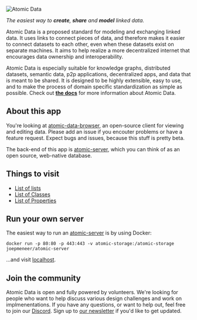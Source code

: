 ![Atomic Data](https://raw.githubusercontent.com/ontola/atomic-data-docs/master/src/assets/atomic_data_logo_stroke.svg)

*The easiest way to **create**, **share** and **model** linked data.*

Atomic Data is a proposed standard for modeling and exchanging linked data. It uses links to connect pieces of data, and therefore makes it easier to connect datasets to each other, even when these datasets exist on separate machines. It aims to help realize a more decentralized internet that encourages data ownership and interoperability.

Atomic Data is especially suitable for knowledge graphs, distributed datasets, semantic data, p2p applications, decentralized apps, and data that is meant to be shared. It is designed to be highly extensible, easy to use, and to make the process of domain specific standardization as simple as possible. Check out **[the docs](https://docs.atomicdata.dev/)** for more information about Atomic Data.

About this app
--------------

You're looking at [atomic-data-browser](https://github.com/joepio/atomic-data-browser), an open-source client for viewing and editing data. Please add an issue if you encouter problems or have a feature request. Expect bugs and issues, because this stuff is pretty beta.

The back-end of this app is [atomic-server](https://github.com/joepio/atomic), which you can think of as an open source, web-native database.

Things to visit
---------------

-   [List of lists](https://atomicdata.dev/collections)
-   [List of Classes](https://atomicdata.dev/classes)
-   [List of Properties](https://atomicdata.dev/properties)

Run your own server
-------------------

The easiest way to run an [atomic-server](https://github.com/joepio/atomic) is by using Docker:

`docker run -p 80:80 -p 443:443 -v atomic-storage:/atomic-storage joepmeneer/atomic-server`

...and visit [localhost](http://localhost).

Join the community
------------------

Atomic Data is open and fully powered by volunteers. We're looking for people who want to help discuss various design challenges and work on implmenentations. If you have any questions, or want to help out, feel free to join our [Discord](https://discord.gg/a72Rv2P).
Sign up to [our newsletter](https://docs.atomicdata.dev/newsletter.html) if you'd like to get updated.
